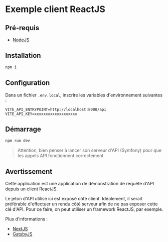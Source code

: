 # Exemple client ReactJS

## Pré-requis

- [NodeJS](https://nodejs.org)

## Installation

```bash
npm i
```

## Configuration

Dans un fichier `.env.local`, inscrire les variables d'environnement suivantes :

```env
VITE_API_ENTRYPOINT=http://localhost:8000/api
VITE_API_KEY=xxxxxxxxxxxxxxxxxxx
```

## Démarrage

```bash
npm run dev
```

> Attention, bien penser à lancer son serveur d'API (Symfony) pour que les appels API fonctionnent correctement

## Avertissement

Cette application est une application de démonstration de requête d'API depuis un client ReactJS.

Le jeton d'API utilisé ici est exposé côté client. Idéalement, il serait préférable d'effectuer un rendu côté serveur afin de ne pas exposer cette clé d'API. Pour ce faire, on peut utiliser un framework ReactJS, par exemple.

Plus d'informations :

- [NextJS](https://nextjs.org/docs/app/building-your-application/rendering/server-components)
- [GatsbyJS](https://www.gatsbyjs.com/docs/reference/rendering-options/server-side-rendering/)
